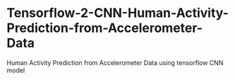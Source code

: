 # Tensorflow-2-CNN-Human-Activity-Prediction-from-Accelerometer-Data
Human Activity Prediction from Accelerometer Data using tensorflow CNN model
